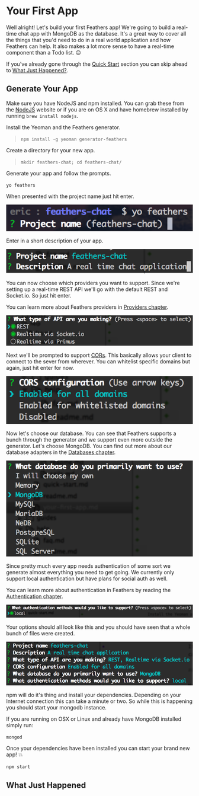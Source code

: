 # Your First App

Well alright! Let's build your first Feathers app! We're going to build a real-time chat app with MongoDB as the database. It's a great way to cover all the things that you'd need to do in a real world application and how Feathers can help. It also makes a lot more sense to have a real-time component than a Todo list. 😉

If you've already gone through the [Quick Start](../quick-start.md) section you can skip ahead to [What Just Happened?](#what-just-happened).

## Generate Your App

Make sure you have NodeJS and npm installed. You can grab these from the [NodeJS](https://nodejs.org) website or if you are on OS X and have homebrew installed by running `brew install nodejs`.

Install the Yeoman and the Feathers generator.

> `npm install -g yeoman generator-feathers`

Create a directory for your new app.

> `mkdir feathers-chat; cd feathers-chat/`

Generate your app and follow the prompts.

`yo feathers`

When presented with the project name just hit enter.

<img src="./assets/step1.png" alt="App Name Prompt">

Enter in a short description of your app.

<img src="./assets/step2.png" alt="App Description Prompt">

You can now choose which providers you want to support. Since we're setting up a real-time REST API we'll go with the default REST and Socket.io. So just hit enter.

You can learn more about Feathers providers in [Providers chapter](../../providers/readme.md).

<img src="./assets/step3.png" alt="Transport Prompt">

Next we'll be prompted to support [CORs](https://developer.mozilla.org/en-US/docs/Web/HTTP/Access_control_CORS). This basically allows your client to connect to the sever from wherever. You can whitelist specific domains but again, just hit enter for now.

<img src="./assets/step4.png" alt="CORs Prompt">

Now let's choose our database. You can see that Feathers supports a bunch through the generator and we support even more outside the generator. Let's choose MongoDB. You can find out more about our database adapters in the [Databases chapter](../../databases/readme.md).

<img src="./assets/step5.png" alt="Database Prompt">

Since pretty much every app needs authentication of some sort we generate almost everything you need to get going. We currently only support local authentication but have plans for social auth as well.

You can learn more about authentication in Feathers by reading the [Authentication chapter](../../authentication/readme.md).

<img src="./assets/step6.png" alt="Authentication Prompt">

Your options should all look like this and you should have seen that a whole bunch of files were created.

<img src="./assets/step7.png" alt="Final Configuration">

npm will do it's thing and install your dependencies. Depending on your Internet connection this can take a minute or two. So while this is happening you should start your mongodb instance.

If you are running on OSX or Linux and already have MongoDB installed simply run:

`mongod`

Once your dependencies have been installed you can start your brand new app! 💥

`npm start`

## What Just Happened



